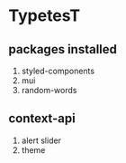 # TypetesT

## packages installed

1. styled-components
2. mui
3. random-words

## context-api

1. alert slider
2. theme
